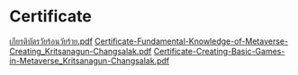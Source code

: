 # Certificate
[เกียรติบัตรวัยร้อนวัยร้าย.pdf](https://github.com/Conversx/Certificate/files/14320177/default.pdf)
[Certificate-Fundamental-Knowledge-of-Metaverse-Creating_Kritsanagun-Changsalak.pdf](https://github.com/Conversx/Certificate/files/14320176/Certificate-Fundamental-Knowledge-of-Metaverse-Creating_Kritsanagun-Changsalak.pdf)
[Certificate-Creating-Basic-Games-in-Metaverse_Kritsanagun-Changsalak.pdf](https://github.com/Conversx/Certificate/files/14320175/Certificate-Creating-Basic-Games-in-Metaverse_Kritsanagun-Changsalak.pdf)
